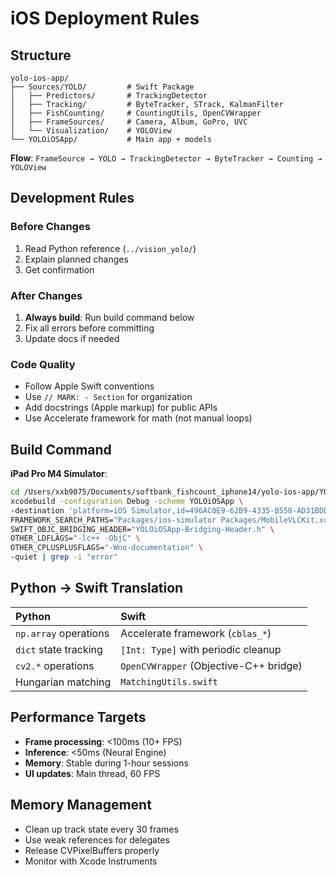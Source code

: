 # iOS Deployment Rules

## Structure

```
yolo-ios-app/
├── Sources/YOLO/         # Swift Package
│   ├── Predictors/       # TrackingDetector
│   ├── Tracking/         # ByteTracker, STrack, KalmanFilter
│   ├── FishCounting/     # CountingUtils, OpenCVWrapper
│   ├── FrameSources/     # Camera, Album, GoPro, UVC
│   └── Visualization/    # YOLOView
└── YOLOiOSApp/           # Main app + models
```

**Flow**: `FrameSource → YOLO → TrackingDetector → ByteTracker → Counting → YOLOView`

## Development Rules

### Before Changes
1. Read Python reference (`../vision_yolo/`)
2. Explain planned changes
3. Get confirmation

### After Changes
1. **Always build**: Run build command below
2. Fix all errors before committing
3. Update docs if needed

### Code Quality
- Follow Apple Swift conventions
- Use `// MARK: - Section` for organization
- Add docstrings (Apple markup) for public APIs
- Use Accelerate framework for math (not manual loops)

## Build Command

**iPad Pro M4 Simulator**:
```bash
cd /Users/xxb9075/Documents/softbank_fishcount_iphone14/yolo-ios-app/YOLOiOSApp && \
xcodebuild -configuration Debug -scheme YOLOiOSApp \
-destination 'platform=iOS Simulator,id=496AC0E9-62B9-4335-B558-AD31BDD5F8D1' \
FRAMEWORK_SEARCH_PATHS="Packages/ios-simulator Packages/MobileVLCKit.xcframework" \
SWIFT_OBJC_BRIDGING_HEADER="YOLOiOSApp-Bridging-Header.h" \
OTHER_LDFLAGS="-lc++ -ObjC" \
OTHER_CPLUSPLUSFLAGS="-Wno-documentation" \
-quiet | grep -i "error"
```

## Python → Swift Translation

| Python | Swift |
|:-------|:------|
| `np.array` operations | Accelerate framework (`cblas_*`) |
| `dict` state tracking | `[Int: Type]` with periodic cleanup |
| `cv2.*` operations | `OpenCVWrapper` (Objective-C++ bridge) |
| Hungarian matching | `MatchingUtils.swift` |

## Performance Targets

- **Frame processing**: <100ms (10+ FPS)
- **Inference**: <50ms (Neural Engine)
- **Memory**: Stable during 1-hour sessions
- **UI updates**: Main thread, 60 FPS

## Memory Management

- Clean up track state every 30 frames
- Use weak references for delegates
- Release CVPixelBuffers properly
- Monitor with Xcode Instruments